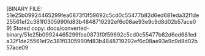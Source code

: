 [BINARY FILE: 51e25b09924465299fea0873f0f59692c5cd0c55477b82d6ed681eda32f1de25561ef2c381f0305990fd83b4848719292ef6c08ae93e9c9d8d02b57ace09]
Stored copy: docs/converted-binary/51e25b09924465299fea0873f0f59692c5cd0c55477b82d6ed681eda32f1de25561ef2c381f0305990fd83b4848719292ef6c08ae93e9c9d8d02b57ace09

